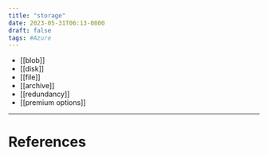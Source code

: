 ```yaml
---
title: "storage"
date: 2023-05-31T06:13-0800
draft: false
tags: #Azure
---
```


- [[blob]]
- [[disk]]
- [[file]]
- [[archive]]
- [[redundancy]]
- [[premium options]]

---
# References

